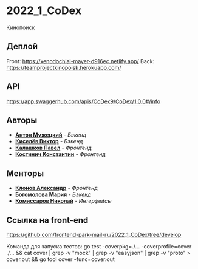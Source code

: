 # 2022_1_CoDex
Кинопоиск

## Деплой

Front: https://xenodochial-mayer-d916ec.netlify.app/
Back: https://teamprojectkinopoisk.herokuapp.com/

## API

https://app.swaggerhub.com/apis/CoDex9/CoDex/1.0.0#/info

## Авторы

* [**Антон Мужецкий**](https://github.com/muzhts-anton) - *Бэкенд*
* [**Киселёв Виктор**](https://github.com/Kislv)        -  *Бэкенд*
* [**Калашков Павел**](https://github.com/kalashkovpaul) - *Фронтенд*
* [**Костинич Константин**](https://github.com/Kostich31) - *Фронтенд*

## Менторы
* [**Клонов Александр**](https://github.com/Shureks-den)      - *Фронтенд*
* [**Богомолова Мария**](https://github.com/keithzetterstrom) - *Бэкенд*
* [**Комиссаров Николай**](https://www.youtube.com/watch?v=dQw4w9WgXcQ) - *Интерфейсы*

## Ссылка на front-end

https://github.com/frontend-park-mail-ru/2022_1_CoDex/tree/develop

Команда для запуска тестов: go test -coverpkg=./... -coverprofile=cover ./... && cat cover | grep -v "mock" | grep -v  "easyjson" | grep -v "proto" > cover.out && go tool cover -func=cover.out
